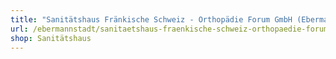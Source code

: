 ```yaml
---
title: "Sanitätshaus Fränkische Schweiz - Orthopädie Forum GmbH (Ebermannstadt)"
url: /ebermannstadt/sanitaetshaus-fraenkische-schweiz-orthopaedie-forum-gmbh-ebermannstadt/
shop: Sanitätshaus
---
```

